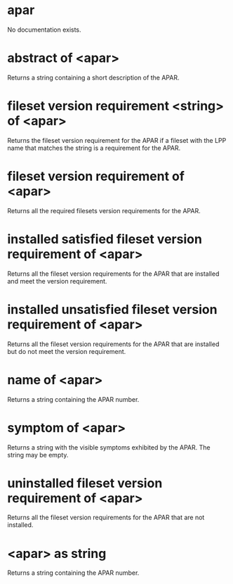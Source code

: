 # apar

No documentation exists.

# abstract of &lt;apar&gt;

Returns a string containing a short description of the APAR.

# fileset version requirement &lt;string&gt; of &lt;apar&gt;

Returns the fileset version requirement for the APAR if a fileset with the LPP name that matches the string is a requirement for the APAR.

# fileset version requirement of &lt;apar&gt;

Returns all the required filesets version requirements for the APAR.

# installed satisfied fileset version requirement of &lt;apar&gt;

Returns all the fileset version requirements for the APAR that are installed and meet the version requirement.

# installed unsatisfied fileset version requirement of &lt;apar&gt;

Returns all the fileset version requirements for the APAR that are installed but do not meet the version requirement.

# name of &lt;apar&gt;

Returns a string containing the APAR number.

# symptom of &lt;apar&gt;

Returns a string with the visible symptoms exhibited by the APAR. The string may be empty.

# uninstalled fileset version requirement of &lt;apar&gt;

Returns all the fileset version requirements for the APAR that are not installed.

# &lt;apar&gt; as string

Returns a string containing the APAR number.
